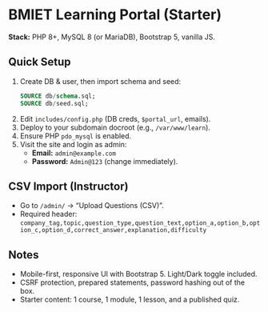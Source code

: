 # BMIET Learning Portal (Starter)

**Stack:** PHP 8+, MySQL 8 (or MariaDB), Bootstrap 5, vanilla JS.

## Quick Setup
1. Create DB & user, then import schema and seed:
   ```sql
   SOURCE db/schema.sql;
   SOURCE db/seed.sql;
   ```
2. Edit `includes/config.php` (DB creds, `$portal_url`, emails).
3. Deploy to your subdomain docroot (e.g., `/var/www/learn`).
4. Ensure PHP `pdo_mysql` is enabled.
5. Visit the site and login as admin:  
   - **Email:** `admin@example.com`  
   - **Password:** `Admin@123` (change immediately).

## CSV Import (Instructor)
- Go to `/admin/` → “Upload Questions (CSV)”.  
- Required header:  
  `company_tag,topic,question_type,question_text,option_a,option_b,option_c,option_d,correct_answer,explanation,difficulty`

## Notes
- Mobile-first, responsive UI with Bootstrap 5. Light/Dark toggle included.
- CSRF protection, prepared statements, password hashing out of the box.
- Starter content: 1 course, 1 module, 1 lesson, and a published quiz.
